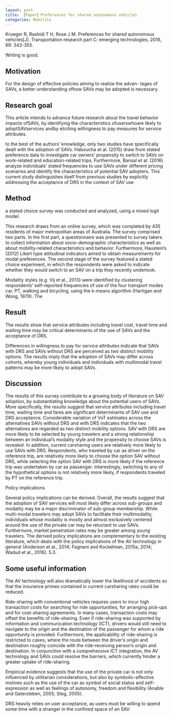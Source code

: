 ```yaml
---
layout: post
title: 【Paper】Preferences for shared autonomous vehicles
categories: Mobility
---
```


Krueger R, Rashidi T H, Rose J M. Preferences for shared autonomous vehicles[J]. Transportation research part C: emerging technologies, 2016, 69: 343-355.

Writing is good.

## Motivation

For the design of effective policies aiming to realize the advan- tages of SAVs, a better understanding ofhow SAVs may be adopted is necessary.

## Research goal

This article intends to advance future research about the travel behavior impacts ofSAVs, by identifying the characteristics ofuserswhoare likely to adoptSAVservices andby eliciting willingness to pay measures for service attributes.

to the best of the authors’ knowledge, only two studies have specifically dealt with the adoption of SAVs. Haboucha et al. (2015) draw from stated preference data to investigate car owners’ propensity to switch to SAVs on work-related and education-related trips. Furthermore, Bansal et al. (2016) analyze individuals’ stated frequencies to use SAVs under different pricing scenarios and identify the characteristics of potential SAV adopters. This current study distinguishes itself from previous studies by explicitly addressing the acceptance of DRS in the context of SAV use

## Method

a stated choice survey was conducted and analyzed, using a mixed logit model.

This research draws from an online survey, which was completed by 435 residents of major metropolitan areas of
Australia. The survey comprised two parts. In the first part, a questionnaire was presented to survey takers to collect information about socio-demographic characteristics as well as about mobility-related characteristics and behavior. Furthermore, Haustein’s (2012) Likert type attitudinal indicators aimed to obtain measurements for modal preferences. The second stage of the survey featured a stated choice experiment, in which the respondents were asked to indicate whether they would switch to an SAV on a trip they recently undertook.

Modality styles (e.g. Vij et al., 2013) were identified by clustering respondents’ self-reported frequencies of use of the four transport modes car, PT, walking and bicycling, using the k-means algorithm (Hartigan and Wong, 1979). The

## Result

The results show that service attributes including travel cost, travel time and waiting time may be critical determinants of the use of SAVs and the acceptance of DRS. 

Differences in willingness to pay for service attributes indicate that SAVs with DRS and SAVs without DRS are perceived as two distinct mobility options. The results imply that the adoption of SAVs may differ across cohorts, whereby young individuals and individuals with multimodal travel patterns may be more likely to adopt SAVs.

## Discussion

The results of this survey contribute to a growing body of literature on SAV adoption, by substantiating knowledge about
the potential users of SAVs. More specifically, the results suggest that service attributes including travel time, waiting time and fares are significant determinants of SAV use and DRS acceptance. Considerable variation of VoT estimates across the alternatives SAVs without DRS and with DRS indicates that the two alternatives are regarded as two distinct mobility options. SAV with DRS are more likely to be selected by young travelers and a strong relationship between an individual’s modality style and the propensity to choose SAVs is revealed. In addition, current carsharing users are relatively more likely to use SAVs with DRS. Respondents, who traveled by car as driver on the reference trip, are relatively more likely to choose the option SAV without DRS, while selecting the option SAV with DRS is more likely if the reference trip was undertaken by car as passenger. Interestingly, switching to any of the hypothetical options is not relatively more likely, if respondents traveled by PT on the reference trip.

Policy implications 

Several policy implications can be derived. Overall, the results suggest that the adoption of SAV services will most likely differ across sub-groups and modality may be a major discriminator of sub-group membership. While multi-modal travelers may adopt SAVs to facilitate their multimodality, individuals whose modality is mostly and almost exclusively centered around the use of the private car may be reluctant to use SAVs. Furthermore, market penetration rates may be greater among young travelers. The derived policy implications are complementary to the existing literature, which deals with the policy implications of the AV technology in general (Anderson et al., 2014; Fagnant and Kockelman, 2015a, 2014; Wadud et al., 2016).
5.3.

## Some useful information

The AV technology will also dramatically lower the likelihood of accidents so that the insurance primes contained in current carsharing rates could be reduced.

Ride-sharing with conventional vehicles requires users to incur high transaction costs for searching for ride opportunities, for arranging pick-ups and for cost-sharing agreements. In many cases, transaction costs may offset the benefits of ride-sharing. Even if ride-sharing was supported by information and communication technology (ICT), drivers would still need to navigate to the origin and the destination of the passenger for whom a ride opportunity is provided. Furthermore, the applicability of ride-sharing is restricted to cases, where the route between the driver’s origin and destination roughly coincide with the ride-receiving person’s origin and destination. In conjunction with a comprehensive ICT integration, the AV technology and SAVs could resolve the barriers, which currently hinder a greater uptake of ride-sharing.

Empirical evidence suggests that the use of the private car is not only influenced by utilitarian considerations, but also by symbolic-affective motives such as the use of the car as symbol of social status and self-expression as well as feelings of autonomy, freedom and flexibility (Anable and Gatersleben, 2005; Steg, 2005). 

DRS heavily relies on user acceptance, as users must be willing to spend some time with a stranger in the confined space of an SAV.